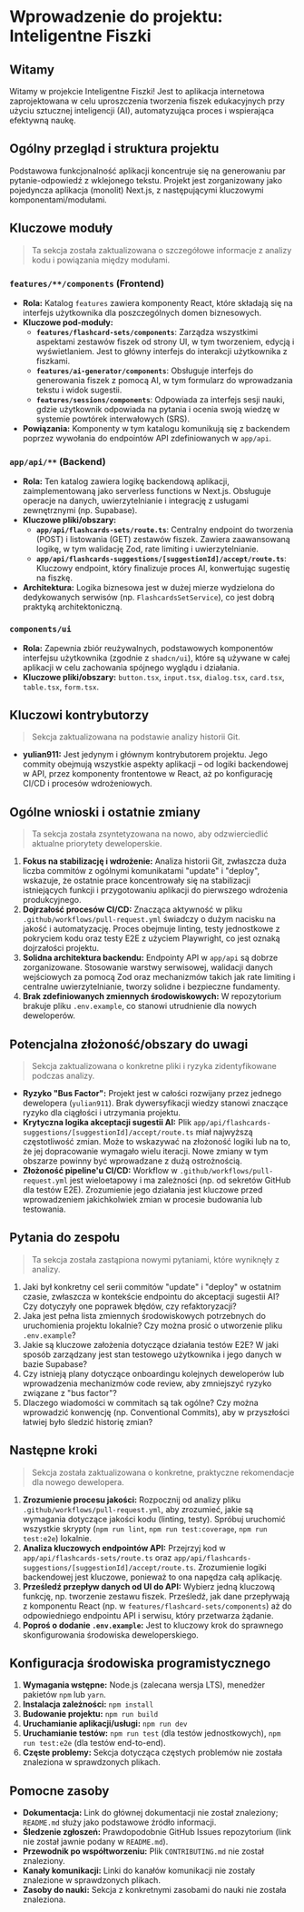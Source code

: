 # Wprowadzenie do projektu: Inteligentne Fiszki

## Witamy

Witamy w projekcie Inteligentne Fiszki! Jest to aplikacja internetowa zaprojektowana w celu uproszczenia tworzenia fiszek edukacyjnych przy użyciu sztucznej inteligencji (AI), automatyzująca proces i wspierająca efektywną naukę.

## Ogólny przegląd i struktura projektu

Podstawowa funkcjonalność aplikacji koncentruje się na generowaniu par pytanie-odpowiedź z wklejonego tekstu. Projekt jest zorganizowany jako pojedyncza aplikacja (monolit) Next.js, z następującymi kluczowymi komponentami/modułami.

## Kluczowe moduły

> Ta sekcja została zaktualizowana o szczegółowe informacje z analizy kodu i powiązania między modułami.

### `features/**/components` (Frontend)

- **Rola:** Katalog `features` zawiera komponenty React, które składają się na interfejs użytkownika dla poszczególnych domen biznesowych.
- **Kluczowe pod-moduły:**
  - **`features/flashcard-sets/components`**: Zarządza wszystkimi aspektami zestawów fiszek od strony UI, w tym tworzeniem, edycją i wyświetlaniem. Jest to główny interfejs do interakcji użytkownika z fiszkami.
  - **`features/ai-generator/components`**: Obsługuje interfejs do generowania fiszek z pomocą AI, w tym formularz do wprowadzania tekstu i widok sugestii.
  - **`features/sessions/components`**: Odpowiada za interfejs sesji nauki, gdzie użytkownik odpowiada na pytania i ocenia swoją wiedzę w systemie powtórek interwałowych (SRS).
- **Powiązania:** Komponenty w tym katalogu komunikują się z backendem poprzez wywołania do endpointów API zdefiniowanych w `app/api`.

### `app/api/**` (Backend)

- **Rola:** Ten katalog zawiera logikę backendową aplikacji, zaimplementowaną jako serverless functions w Next.js. Obsługuje operacje na danych, uwierzytelnianie i integrację z usługami zewnętrznymi (np. Supabase).
- **Kluczowe pliki/obszary:**
  - **`app/api/flashcards-sets/route.ts`**: Centralny endpoint do tworzenia (POST) i listowania (GET) zestawów fiszek. Zawiera zaawansowaną logikę, w tym walidację Zod, rate limiting i uwierzytelnianie.
  - **`app/api/flashcards-suggestions/[suggestionId]/accept/route.ts`**: Kluczowy endpoint, który finalizuje proces AI, konwertując sugestię na fiszkę.
- **Architektura:** Logika biznesowa jest w dużej mierze wydzielona do dedykowanych serwisów (np. `FlashcardsSetService`), co jest dobrą praktyką architektoniczną.

### `components/ui`

- **Rola:** Zapewnia zbiór reużywalnych, podstawowych komponentów interfejsu użytkownika (zgodnie z `shadcn/ui`), które są używane w całej aplikacji w celu zachowania spójnego wyglądu i działania.
- **Kluczowe pliki/obszary:** `button.tsx`, `input.tsx`, `dialog.tsx`, `card.tsx`, `table.tsx`, `form.tsx`.

## Kluczowi kontrybutorzy

> Sekcja zaktualizowana na podstawie analizy historii Git.

- **yulian911:** Jest jedynym i głównym kontrybutorem projektu. Jego commity obejmują wszystkie aspekty aplikacji – od logiki backendowej w API, przez komponenty frontentowe w React, aż po konfigurację CI/CD i procesów wdrożeniowych.

## Ogólne wnioski i ostatnie zmiany

> Ta sekcja została zsyntetyzowana na nowo, aby odzwierciedlić aktualne priorytety deweloperskie.

1.  **Fokus na stabilizację i wdrożenie:** Analiza historii Git, zwłaszcza duża liczba commitów z ogólnymi komunikatami "update" i "deploy", wskazuje, że ostatnie prace koncentrowały się na stabilizacji istniejących funkcji i przygotowaniu aplikacji do pierwszego wdrożenia produkcyjnego.
2.  **Dojrzałość procesów CI/CD:** Znacząca aktywność w pliku `.github/workflows/pull-request.yml` świadczy o dużym nacisku na jakość i automatyzację. Proces obejmuje linting, testy jednostkowe z pokryciem kodu oraz testy E2E z użyciem Playwright, co jest oznaką dojrzałości projektu.
3.  **Solidna architektura backendu:** Endpointy API w `app/api` są dobrze zorganizowane. Stosowanie warstwy serwisowej, walidacji danych wejściowych za pomocą Zod oraz mechanizmów takich jak rate limiting i centralne uwierzytelnianie, tworzy solidne i bezpieczne fundamenty.
4.  **Brak zdefiniowanych zmiennych środowiskowych:** W repozytorium brakuje pliku `.env.example`, co stanowi utrudnienie dla nowych deweloperów.

## Potencjalna złożoność/obszary do uwagi

> Sekcja zaktualizowana o konkretne pliki i ryzyka zidentyfikowane podczas analizy.

- **Ryzyko "Bus Factor":** Projekt jest w całości rozwijany przez jednego dewelopera (`yulian911`). Brak dywersyfikacji wiedzy stanowi znaczące ryzyko dla ciągłości i utrzymania projektu.
- **Krytyczna logika akceptacji sugestii AI:** Plik `app/api/flashcards-suggestions/[suggestionId]/accept/route.ts` miał najwyższą częstotliwość zmian. Może to wskazywać na złożoność logiki lub na to, że jej dopracowanie wymagało wielu iteracji. Nowe zmiany w tym obszarze powinny być wprowadzane z dużą ostrożnością.
- **Złożoność pipeline'u CI/CD:** Workflow w `.github/workflows/pull-request.yml` jest wieloetapowy i ma zależności (np. od sekretów GitHub dla testów E2E). Zrozumienie jego działania jest kluczowe przed wprowadzeniem jakichkolwiek zmian w procesie budowania lub testowania.

## Pytania do zespołu

> Ta sekcja została zastąpiona nowymi pytaniami, które wyniknęły z analizy.

1.  Jaki był konkretny cel serii commitów "update" i "deploy" w ostatnim czasie, zwłaszcza w kontekście endpointu do akceptacji sugestii AI? Czy dotyczyły one poprawek błędów, czy refaktoryzacji?
2.  Jaka jest pełna lista zmiennych środowiskowych potrzebnych do uruchomienia projektu lokalnie? Czy można prosić o utworzenie pliku `.env.example`?
3.  Jakie są kluczowe założenia dotyczące działania testów E2E? W jaki sposób zarządzany jest stan testowego użytkownika i jego danych w bazie Supabase?
4.  Czy istnieją plany dotyczące onboardingu kolejnych deweloperów lub wprowadzenia mechanizmów code review, aby zmniejszyć ryzyko związane z "bus factor"?
5.  Dlaczego wiadomości w commitach są tak ogólne? Czy można wprowadzić konwencję (np. Conventional Commits), aby w przyszłości łatwiej było śledzić historię zmian?

## Następne kroki

> Sekcja została zaktualizowana o konkretne, praktyczne rekomendacje dla nowego dewelopera.

1.  **Zrozumienie procesu jakości:** Rozpocznij od analizy pliku `.github/workflows/pull-request.yml`, aby zrozumieć, jakie są wymagania dotyczące jakości kodu (linting, testy). Spróbuj uruchomić wszystkie skrypty (`npm run lint`, `npm run test:coverage`, `npm run test:e2e`) lokalnie.
2.  **Analiza kluczowych endpointów API:** Przejrzyj kod w `app/api/flashcards-sets/route.ts` oraz `app/api/flashcards-suggestions/[suggestionId]/accept/route.ts`. Zrozumienie logiki backendowej jest kluczowe, ponieważ to ona napędza całą aplikację.
3.  **Prześledź przepływ danych od UI do API:** Wybierz jedną kluczową funkcję, np. tworzenie zestawu fiszek. Prześledź, jak dane przepływają z komponentu React (np. w `features/flashcard-sets/components`) aż do odpowiedniego endpointu API i serwisu, który przetwarza żądanie.
4.  **Poproś o dodanie `.env.example`:** Jest to kluczowy krok do sprawnego skonfigurowania środowiska deweloperskiego.

## Konfiguracja środowiska programistycznego

1.  **Wymagania wstępne:** Node.js (zalecana wersja LTS), menedżer pakietów `npm` lub `yarn`.
2.  **Instalacja zależności:** `npm install`
3.  **Budowanie projektu:** `npm run build`
4.  **Uruchamianie aplikacji/usługi:** `npm run dev`
5.  **Uruchamianie testów:** `npm run test` (dla testów jednostkowych), `npm run test:e2e` (dla testów end-to-end).
6.  **Częste problemy:** Sekcja dotycząca częstych problemów nie została znaleziona w sprawdzonych plikach.

## Pomocne zasoby

- **Dokumentacja:** Link do głównej dokumentacji nie został znaleziony; `README.md` służy jako podstawowe źródło informacji.
- **Śledzenie zgłoszeń:** Prawdopodobnie GitHub Issues repozytorium (link nie został jawnie podany w `README.md`).
- **Przewodnik po współtworzeniu:** Plik `CONTRIBUTING.md` nie został znaleziony.
- **Kanały komunikacji:** Linki do kanałów komunikacji nie zostały znalezione w sprawdzonych plikach.
- **Zasoby do nauki:** Sekcja z konkretnymi zasobami do nauki nie została znaleziona.
